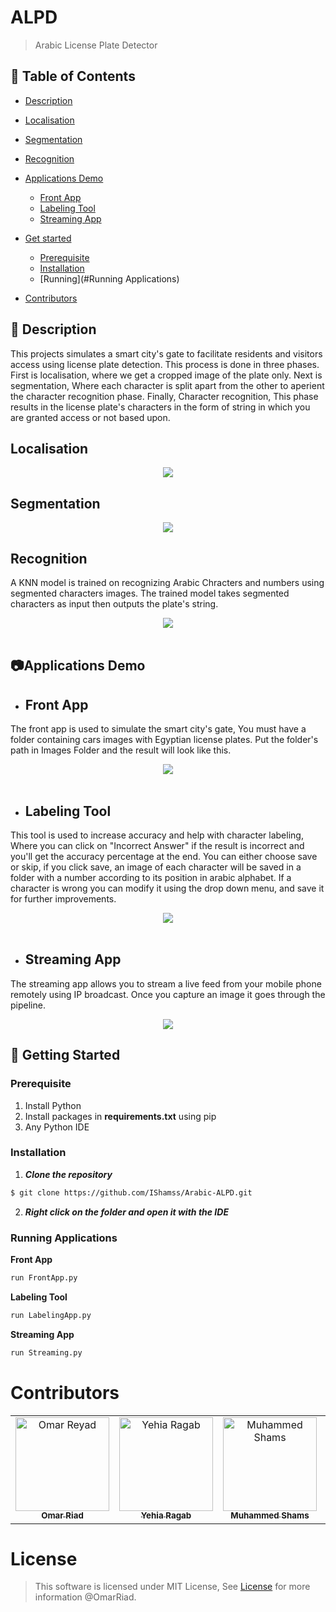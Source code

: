 # ALPD
> Arabic License Plate Detector
## 📝 Table of Contents

- [Description](#-description)
- [Localisation](#localisation)
- [Segmentation](#segmentation)
- [Recognition](#Recognition)
- [Applications Demo](#📷applications-demo-hr)
    - [Front App](#front-app)
    - [Labeling Tool](#labeling-tool)
    - [Streaming App](#streaming-app)

- [Get started](#🏁getting-started)
  - [Prerequisite](#prerequisite)
  - [Installation](#installation)
  - [Running](#Running Applications)
- [Contributors](#contributors)

##  📙 Description 


This projects simulates a smart city's gate to facilitate residents and visitors access using license plate detection. This process is done in three phases. First is localisation, where we get a cropped image of the plate only. Next is segmentation, Where each character is split apart from the other to aperient the character recognition phase. Finally, Character recognition, This phase results in the license plate's characters in the form of string in which you are granted access or not based upon.

## Localisation

<p align="center">
  <img src="./media/locate.png">

## Segmentation

<p align="center">
  <img src="./media/segment.jpg">

## Recognition
A KNN model is trained on recognizing Arabic Chracters and numbers using segmented characters images. The trained model takes segmented characters as input then outputs the plate's string.
<p align="center">
  <img src="./media/rec.PNG">
  <br><br>

## 📷Applications Demo
- ## Front App
The front app is used to simulate the smart city's gate, You must have a folder containing cars images with Egyptian license plates. Put the folder's path in Images Folder and the result will look like this. 
<p align="center">
  <img src="./media/front.jpeg">
  <br><br>

- ## Labeling Tool
This tool is used to increase accuracy and help with character labeling, Where you can click on "Incorrect Answer" if the result is incorrect and you'll get the accuracy percentage at the end. You can either choose save or skip, if you click save, an image of each character will be saved in a folder with a number according to its position in arabic alphabet. If a character is wrong you can modify it using the drop down menu, and save it for further improvements.

<p align="center">
  <img src="./media/Label.jpeg">
  <br><br>

- ## Streaming App
The streaming app  allows you to stream a live feed from your mobile phone remotely using IP broadcast. Once you capture an image it goes through the pipeline.

<p align="center">

  <img src="./media/stream.gif">


## 🏁 Getting Started
### Prerequisite 

1. Install Python
2. Install packages in **requirements.txt** using pip
3. Any Python IDE 

### Installation 

1. **_Clone the repository_**

```sh
$ git clone https://github.com/IShamss/Arabic-ALPD.git
```

2. **_Right click on the folder and open it with the IDE_**

### Running Applications

**Front App**

```sh
run FrontApp.py
```
**Labeling Tool**

```sh
run LabelingApp.py
```
**Streaming App**

```sh
run Streaming.py
```

# Contributors

<table>
  <tr>
    <td align="center">
    <a href="https://github.ibm.com/Omar-Ahmed1" target="_black">
    <img src="https://avatars.github.ibm.com/u/368413?s=460" width="150px;" alt="Omar Reyad"/>
    <br />
    <sub><b>Omar Riad</b></sub></a>
    </td>
    <td align="center">
    <a href="https://github.ibm.com/Yehia-Ragab" target="_black">
    <img src="https://avatars.github.ibm.com/u/406749?s=460" width="150px;" alt="Yehia Ragab"/>
    <br />
    <sub><b>Yehia Ragab</b></sub></a>
    </td>
    <td align="center">
    <a href="https://github.ibm.com/Mohamed-Shams" target="_black">
    <img src="https://avatars.github.ibm.com/u/407102?s=460" width="150px;" alt="Muhammed Shams"/>
    <br />
    <sub><b>Muhammed Shams</b></sub></a>
    </td>
    <td align="center">
    <a href="https://github.ibm.com/Ziad-Muhammed" target="_black">
    <img src="https://avatars.github.ibm.com/u/406748?s=460&u=2c39d4781105767020864b2e7687300c9fb96dd4" width="150px;" alt="Ziad Sherif"/>
    <br />
    <sub><b>Ziad Sherif</b></sub></a>
    </td>
    <td align="center">
    <a href="https://github.ibm.com/Ahmed-Ashraf" target="_black">
    <img src="https://avatars.github.ibm.com/u/407338?s=460" width="150px;" alt="Ahmed Ashraf"/>
    <br />
    <sub><b>Ahmed Ashraf</b></sub></a>
    </td>
 <td align="center">
    <a href="https://github.ibm.com/Ziad-Khaled" target="_black">
    <img src="https://avatars.github.ibm.com/u/407341?s=460" width="150px;" alt="Ziad Khaled"/>
    <br />
    <sub><b>Ziad Khaled</b></sub></a>
    </td>
    
  </tr>
 </table>

# License

> This software is licensed under MIT License, See [License]() for more information @OmarRiad.



